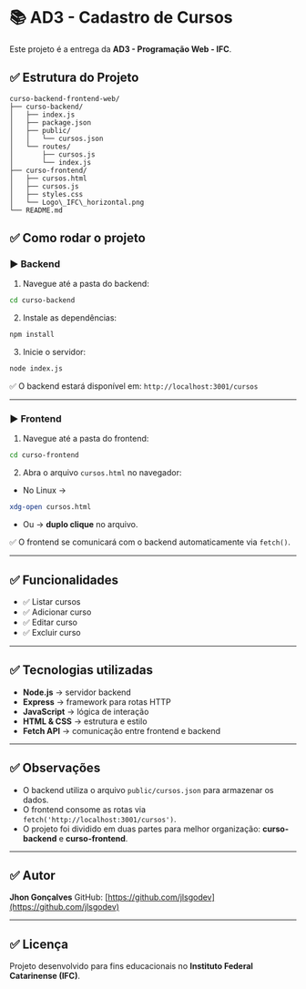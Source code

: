 
# 📚 AD3 - Cadastro de Cursos

Este projeto é a entrega da **AD3 - Programação Web - IFC**.


## ✅ Estrutura do Projeto

```
curso-backend-frontend-web/
├── curso-backend/
│   ├── index.js
│   ├── package.json
│   ├── public/
│   │   └── cursos.json
│   └── routes/
│       ├── cursos.js
│       └── index.js
├── curso-frontend/
│   ├── cursos.html
│   ├── cursos.js
│   ├── styles.css
│   └── Logo\_IFC\_horizontal.png
└── README.md
```
## ✅ Como rodar o projeto

### ▶️ Backend

1. Navegue até a pasta do backend:

```bash
cd curso-backend
````

2. Instale as dependências:

```bash
npm install
```

3. Inicie o servidor:

```bash
node index.js
```

✅ O backend estará disponível em:
`http://localhost:3001/cursos`

---

### ▶️ Frontend

1. Navegue até a pasta do frontend:

```bash
cd curso-frontend
```

2. Abra o arquivo `cursos.html` no navegador:

* No Linux →

```bash
xdg-open cursos.html
```

* Ou → **duplo clique** no arquivo.

✅ O frontend se comunicará com o backend automaticamente via `fetch()`.

---

## ✅ Funcionalidades

* ✅ Listar cursos
* ✅ Adicionar curso
* ✅ Editar curso
* ✅ Excluir curso

---

## ✅ Tecnologias utilizadas

* **Node.js** → servidor backend
* **Express** → framework para rotas HTTP
* **JavaScript** → lógica de interação
* **HTML & CSS** → estrutura e estilo
* **Fetch API** → comunicação entre frontend e backend

---

## ✅ Observações

* O backend utiliza o arquivo `public/cursos.json` para armazenar os dados.
* O frontend consome as rotas via `fetch('http://localhost:3001/cursos')`.
* O projeto foi dividido em duas partes para melhor organização: **curso-backend** e **curso-frontend**.

---

## ✅ Autor

**Jhon Gonçalves**
GitHub: [https://github.com/jlsgodev](https://github.com/jlsgodev)

---

## ✅ Licença

Projeto desenvolvido para fins educacionais no **Instituto Federal Catarinense (IFC)**.

